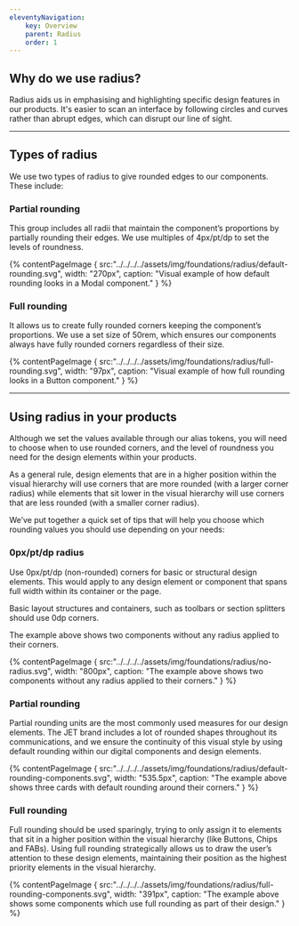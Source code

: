 ```yaml
---
eleventyNavigation:
    key: Overview
    parent: Radius
    order: 1
---
```

## Why do we use radius?

Radius aids us in emphasising and highlighting specific design features in our products. It's easier to scan an interface by following circles and curves rather than abrupt edges, which can disrupt our line of sight.

---

## Types of radius

We use two types of radius to give rounded edges to our components.
These include:

### Partial rounding

This group includes all radii that maintain the component’s proportions by partially rounding their edges. We use multiples of 4px/pt/dp to set the levels of roundness.

{% contentPageImage {
    src:"../../../../assets/img/foundations/radius/default-rounding.svg",
    width: "270px",
    caption: "Visual example of how default rounding looks in a Modal component."
} %}

### Full rounding

It allows us to create fully rounded corners keeping the component’s proportions. We use a set size of 50rem, which ensures our components always have fully rounded corners regardless of their size.


{% contentPageImage {
    src:"../../../../assets/img/foundations/radius/full-rounding.svg",
    width: "97px",
    caption: "Visual example of how full rounding looks in a Button component."
} %}

---

## Using radius in your products

Although we set the values available through our alias tokens, you will need to choose when to use rounded corners, and the level of roundness you need for the design elements within your products.

As a general rule, design elements that are in a higher position within the visual hierarchy will use corners that are more rounded (with a larger corner radius) while elements that sit lower in the visual hierarchy will use corners that are less rounded (with a smaller corner radius).

We’ve put together a quick set of tips that will help you choose which rounding values you should use depending on your needs:

### 0px/pt/dp radius

Use 0px/pt/dp (non-rounded) corners for basic or structural design elements. This would apply to any design element or component that spans full width within its container or the page.

Basic layout structures and containers, such as toolbars or section splitters should use 0dp corners.

The example above shows two components without any radius applied to their corners.

{% contentPageImage {
    src:"../../../../assets/img/foundations/radius/no-radius.svg",
    width: "800px",
    caption: "The example above shows two components without any radius applied to their corners."
} %}

### Partial rounding

Partial rounding units are the most commonly used measures for our design elements. The JET brand includes a lot of rounded shapes throughout its communications, and we ensure the continuity of this visual style by using default rounding within our digital components and design elements.


{% contentPageImage {
    src:"../../../../assets/img/foundations/radius/default-rounding-components.svg",
    width: "535.5px",
    caption: "The example above shows three cards with default rounding around their corners."
} %}

### Full rounding

Full rounding should be used sparingly, trying to only assign it to elements that sit in a higher position within the visual hierarchy (like Buttons, Chips and FABs). Using full rounding strategically allows us to draw the user’s attention to these design elements, maintaining their position as the highest priority elements in the visual hierarchy.


{% contentPageImage {
    src:"../../../../assets/img/foundations/radius/full-rounding-components.svg",
    width: "391px",
    caption: "The example above shows some components which use full rounding as part of their design."
} %}
